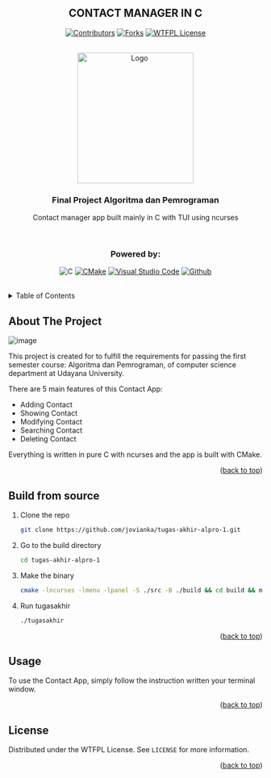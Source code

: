 <a name="readme-top"></a>

<div align="center">

## CONTACT MANAGER IN C

[![Contributors][contributors-shield]][contributors-url]
[![Forks][forks-shield]][forks-url]
[![WTFPL License][license-shield]][license-url]

</div>

<!-- PROJECT LOGO -->
</br>
<div align="center">
  <a href="https://github.com/jovianka/tugas-akhir-alpro-1">
    <img src="https://github.com/dash4k/tugas-akhir-alpro-1/assets/133938416/ff71757a-1b51-44b7-b14e-b53b061d9815" alt="Logo" width="230" height="259">
  </a>

<h3 align="center">Final Project Algoritma dan Pemrograman</h3>

  <p align="center">
    Contact manager app built mainly in C with TUI using ncurses
  </p>
</div>
</br>

<div align="center">
  
  ### Powered by:
  
  ![C][C.badge]
  [![CMake][CMake.org]][CMake-url]
  [![Visual Studio Code][code.visualstudio.com]][VScode-url]
  [![Github][Github.com]][Github-url]
 
</div>
</br>




<!-- TABLE OF CONTENTS -->
<details>
  <summary>Table of Contents</summary>
  <ol>
    <li><a href="#about-the-project">About The Project</a></li>
    <li><a href="#installation">Installation</a></li>
    <li><a href="#usage">Usage</a></li>
    <li><a href="#license">License</a></li>
    <li><a href="#contact">Contact</a></li>
  </ol>
</details>



<!-- ABOUT THE PROJECT -->
## About The Project

![image](https://github.com/jovianka/tugas-akhir-alpro-1/assets/83814092/005eacbf-eefb-4669-a6f1-635c7bbea370)


This project is created for to fulfill the requirements for passing the first semester course: Algoritma dan Pemrograman, of computer science department at Udayana University.

There are 5 main features of this Contact App:
* Adding Contact
* Showing Contact
* Modifying Contact
* Searching Contact
* Deleting Contact

Everything is written in pure C with ncurses and the app is built with CMake.
<p align="right">(<a href="#readme-top">back to top</a>)</p>


## Build from source

1. Clone the repo
   ```sh
   git clone https://github.com/jovianka/tugas-akhir-alpro-1.git
   ```
2. Go to the build directory
   ```sh
   cd tugas-akhir-alpro-1
   ```
3. Make the binary
   ```sh
   cmake -lncurses -lmenu -lpanel -S ./src -B ./build && cd build && make
   ```
4. Run tugasakhir
   ```sh
   ./tugasakhir
   ```

<p align="right">(<a href="#readme-top">back to top</a>)</p>



<!-- USAGE EXAMPLES -->
## Usage

To use the Contact App, simply follow the instruction written your terminal window.

<p align="right">(<a href="#readme-top">back to top</a>)</p>



<!-- LICENSE -->
## License

Distributed under the WTFPL License. See `LICENSE` for more information.

<p align="right">(<a href="#readme-top">back to top</a>)</p>


<!-- MARKDOWN LINKS & IMAGES -->
<!-- https://www.markdownguide.org/basic-syntax/#reference-style-links -->
[contributors-shield]: https://img.shields.io/github/contributors/jovianka/tugas-akhir-alpro-1?style=flat-square&color=%23ADD8E6
[contributors-url]: https://github.com/jovianka/tugas-akhir-alpro-1/graphs/contributors
[forks-shield]: https://img.shields.io/github/forks/jovianka/tugas-akhir-alpro-1?style=flat-square&color=%23ADD8E6
[forks-url]: https://github.com/jovianka/tugas-akhir-alpro-1/forks
[license-shield]: https://img.shields.io/github/license/jovianka/tugas-akhir-alpro-1?style=flat-square&color=%23ADD8E6
[license-url]: https://github.com/jovianka/tugas-akhir-alpro-1/blob/main/LICENSE
[C.badge]: https://img.shields.io/badge/C-A8B9CC.svg?style=for-the-badge&logo=C&logoColor=black
[CMake.org]: https://img.shields.io/badge/CMake-064F8C.svg?style=for-the-badge&logo=CMake&logoColor=white
[CMake-url]: https://cmake.org/
[code.visualstudio.com]: https://img.shields.io/badge/Visual%20Studio%20Code-007ACC.svg?style=for-the-badge&logo=Visual-Studio-Code&logoColor=white
[VScode-url]: https://code.visualstudio.com/
[Github.com]: https://img.shields.io/badge/GitHub-181717.svg?style=for-the-badge&logo=GitHub&logoColor=white
[Github-url]: https://github.com/
